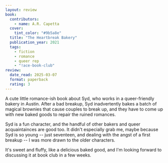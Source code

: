 ```yaml
---
layout: review
book:
  contributors:
    - name: A.R. Capetta
  cover:
    tint_color: "#9b5a8e"
  title: "The Heartbreak Bakery"
  publication_year: 2021
  tags:
    - fiction
    - romance
    - queer rep
    - "!ace-book-club"
review:
  date_read: 2025-03-07
  format: paperback
  rating: 3
---
```

A cute little romance-ish book about Syd, who works in a queer-friendly bakery in Austin.
After a bad breakup, Syd inadvertently bakes a batch of magical brownies that cause couples to break up, and they have to come up with new baked goods to repair the ruined romances.

Syd is a fun character, and the handful of other bakers and queer acquaintainces are good too.
It didn't especially grab me, maybe because Syd is so young -- just seventeen, and dealing with the angst of a first breakup -- I was more drawn to the older characters.

It's sweet and fluffy, like a delicious baked good, and I'm looking forward to discussing it at book club in a few weeks.
